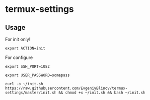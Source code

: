 # termux-settings

## Usage

For init only!

```
export ACTION=init
```

For configure

```
export SSH_PORT=1082
```

```
export USER_PASSWORD=somepass
```

```
curl -o ~/init.sh https://raw.githubusercontent.com/EvgeniyBlinov/termux-settings/master/init.sh && chmod +x ~/init.sh && bash ~/init.sh
```
